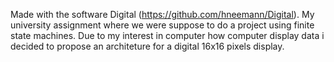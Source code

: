 Made with the software Digital (https://github.com/hneemann/Digital). My university assignment where we were suppose to do a project using finite state machines.
Due to my interest in computer how computer display data i decided to propose an architeture for a digital 16x16 pixels display.

